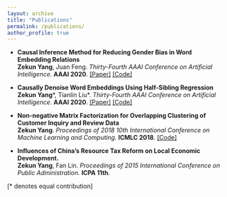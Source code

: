 ```yaml
---
layout: archive
title: "Publications"
permalink: /publications/
author_profile: true
---
```


* <b>Causal Inference Method for Reducing Gender Bias in Word Embedding Relations</b><br>
<b>Zekun Yang</b>, Juan Feng.
<i>Thirty-Fourth AAAI Conference on Artificial Intelligence.</i> <b>AAAI 2020</b>.
[[Paper]](https://arxiv.org/abs/1911.10787) [[Code]](https://github.com/KunkunYang/GenderBiasHSR)

* <b>Causally Denoise Word Embeddings Using Half-Sibling Regression</b><br>
<b>Zekun Yang</b>\*, Tianlin Liu\*.
<i>Thirty-Fourth AAAI Conference on Artificial Intelligence.</i> <b>AAAI 2020</b>.
[[Paper]](https://arxiv.org/abs/1911.10524) [[Code]](https://github.com/KunkunYang/denoiseHSR-AAAI)

* <b>Non-negative Matrix Factorization for Overlapping Clustering of Customer Inquiry and Review Data</b><br>
<b>Zekun Yang</b>.
<i>Proceedings of 2018 10th International Conference on Machine Learning and Computing.</i> <b>ICMLC 2018</b>.
[[Code]](https://github.com/KunkunYang/master_project_code)

* <b>Influences of China’s Resource Tax Reform on Local Economic Development.</b><br>
<b>Zekun Yang</b>, Fan Lin.
<i>Proceedings of 2015 International Conference on Public Administration.</i> <b>ICPA 11th</b>.

[\* denotes equal contribution]

